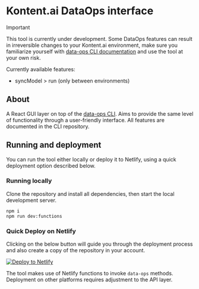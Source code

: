 # Kontent.ai DataOps interface

> [!IMPORTANT]  
> This tool is currently under development. Some DataOps features can result in irreversible changes to your Kontent.ai environment, make sure you familiarize yourself with [data-ops CLI documentation](https://github.com/kontent-ai/data-ops) and use the tool at your own risk.
> 
> Currently available features:
> * syncModel > run (only between environments)

## About

A React GUI layer on top of the [data-ops CLI](https://github.com/kontent-ai/data-ops). Aims to provide the same level of functionality through a user-friendly interface. All features are documented in the CLI repository.

## Running and deployment

You can run the tool either locally or deploy it to Netlify, using a quick deployment option described below.

### Running locally

Clone the repository and install all dependencies, then start the local development server.

```
npm i
npm run dev:functions
```


### Quick Deploy on Netlify

Clicking on the below button will guide you through the deployment process and also create a copy of the repository in your account.

[![Deploy to Netlify](https://www.netlify.com/img/deploy/button.svg)](https://app.netlify.com/start/deploy?repository=https://github.com/kontent-ai/data-ops-gui#NODE_VERSION=20.x)

The tool makes use of Netlify functions to invoke `data-ops` methods. Deployment on other platforms requires adjustment to the API layer.